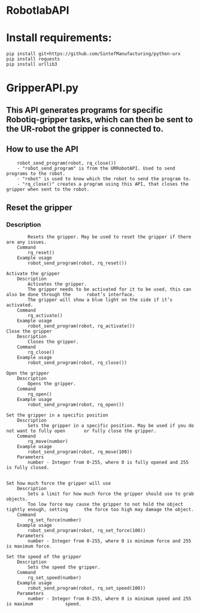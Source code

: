 # RobotlabAPI

# Install requirements:
	pip install git+https://github.com/SintefManufacturing/python-urx
	pip install requests
	pip install urllib3

# GripperAPI.py
## 	This API generates programs for specific Robotiq-gripper tasks, which can then be sent to the UR-robot the gripper is connected to.
		
## 	How to use the API
		robot_send_program(robot, rq_close())
		- "robot_send_program" is from the URRobotAPI. Used to send programs to the robot.
		- "robot" is used to know which the robot to send the program to.
		- "rq_close()" creates a program using this API, that closes the gripper when sent to the robot.

## 	Reset the gripper
### 		Description
			Resets the gripper. May be used to reset the gripper if there are any issues.
		Command
			rq_reset()
		Example usage
			robot_send_program(robot, rq_reset())

	Activate the gripper
		Description
			Activates the gripper.
			The gripper needs to be activated for it to be used, this can also be done through the 		robot’s interface.
			The gripper will show a blue light on the side if it’s activated.
		Command
			rq_activate()
		Example usage
			robot_send_program(robot, rq_activate()) 
	Close the gripper
		Description
			Closes the gripper.
		Command
			rq_close()
		Example usage
			robot_send_program(robot, rq_close())

	Open the gripper
		Description
			Opens the gripper.
		Command
			rq_open()
		Example usage
			robot_send_program(robot, rq_open())

	Set the gripper in a specific position
		Description
			Sets the gripper in a specific position. May be used if you do not want to fully open 		or fully close the gripper.
		Command
			rq_move(number)
		Example usage
			robot_send_program(robot, rq_move(100))
		Parameters
			number - Integer from 0-255, where 0 is fully opened and 255 is fully closed.


	Set how much force the gripper will use
		Description
			Sets a limit for how much force the gripper should use to grab objects. 
			Too low force may cause the gripper to not hold the object tightly enough, setting 		the force too high may damage the object.
		Command
			rq_set_force(number)
		Example usage
			robot_send_program(robot, rq_set_force(100))
		Parameters
			number - Integer from 0-255, where 0 is minimum force and 255 is maximum force.

	Set the speed of the gripper
		Description
			Sets the speed the gripper.
		Command
			rq_set_speed(number)
		Example usage
			robot_send_program(robot, rq_set_speed(100))
		Parameters
			number - Integer from 0-255, where 0 is minimum speed and 255 is maximum 			speed.


